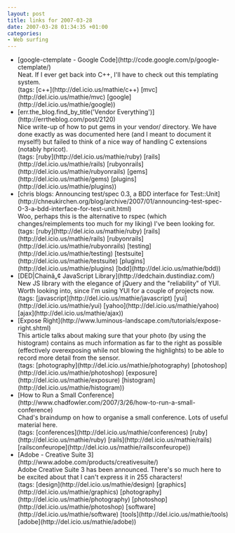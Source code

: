 ```yaml
---
layout: post
title: links for 2007-03-28
date: 2007-03-28 01:34:35 +01:00
categories:
- Web surfing
---
```

<ul class="delicious">
	<li>
		<div class="delicious-link">[google-ctemplate - Google Code](http://code.google.com/p/google-ctemplate/)</div>
		<div class="delicious-extended">Neat.  If I ever get back into C++, I'll have to check out this templating system.</div>
		<div class="delicious-tags">(tags: [c++](http://del.icio.us/mathie/c++) [mvc](http://del.icio.us/mathie/mvc) [google](http://del.icio.us/mathie/google))</div>
	</li>
	<li>
		<div class="delicious-link">[err.the_blog.find_by_title('Vendor Everything')](http://errtheblog.com/post/2120)</div>
		<div class="delicious-extended">Nice write-up of how to put gems in your vendor/ directory.  We have done exactly as was documented here (and I meant to document it myself!) but failed to think of a nice way of handling C extensions (notably hpricot).</div>
		<div class="delicious-tags">(tags: [ruby](http://del.icio.us/mathie/ruby) [rails](http://del.icio.us/mathie/rails) [rubyonrails](http://del.icio.us/mathie/rubyonrails) [gems](http://del.icio.us/mathie/gems) [plugins](http://del.icio.us/mathie/plugins))</div>
	</li>
	<li>
		<div class="delicious-link">[chris blogs: Announcing test/spec 0.3, a BDD interface for Test::Unit](http://chneukirchen.org/blog/archive/2007/01/announcing-test-spec-0-3-a-bdd-interface-for-test-unit.html)</div>
		<div class="delicious-extended">Woo, perhaps this is the alternative to rspec (which changes/reimplements too much for my liking) I've been looking for.</div>
		<div class="delicious-tags">(tags: [ruby](http://del.icio.us/mathie/ruby) [rails](http://del.icio.us/mathie/rails) [rubyonrails](http://del.icio.us/mathie/rubyonrails) [testing](http://del.icio.us/mathie/testing) [testsuite](http://del.icio.us/mathie/testsuite) [plugins](http://del.icio.us/mathie/plugins) [bdd](http://del.icio.us/mathie/bdd))</div>
	</li>
	<li>
		<div class="delicious-link">[DED|Chainâ„¢ JavaScript Library](http://dedchain.dustindiaz.com/)</div>
		<div class="delicious-extended">New JS library with the elegance of jQuery and the "reliability" of YUI.  Worth looking into, since I'm using YUI for a couple of projects now.</div>
		<div class="delicious-tags">(tags: [javascript](http://del.icio.us/mathie/javascript) [yui](http://del.icio.us/mathie/yui) [yahoo](http://del.icio.us/mathie/yahoo) [ajax](http://del.icio.us/mathie/ajax))</div>
	</li>
	<li>
		<div class="delicious-link">[Expose Right](http://www.luminous-landscape.com/tutorials/expose-right.shtml)</div>
		<div class="delicious-extended">This article talks about making sure that your photo (by using the histogram) contains as much information as far to the right as possible (effectively overexposing while not blowing the highlights) to be able to record more detail from the sensor.</div>
		<div class="delicious-tags">(tags: [photography](http://del.icio.us/mathie/photography) [photoshop](http://del.icio.us/mathie/photoshop) [exposure](http://del.icio.us/mathie/exposure) [histogram](http://del.icio.us/mathie/histogram))</div>
	</li>
	<li>
		<div class="delicious-link">[How to Run a Small Conference](http://www.chadfowler.com/2007/3/26/how-to-run-a-small-conference)</div>
		<div class="delicious-extended">Chad's braindump on how to organise a small conference.  Lots of useful material here.</div>
		<div class="delicious-tags">(tags: [conferences](http://del.icio.us/mathie/conferences) [ruby](http://del.icio.us/mathie/ruby) [rails](http://del.icio.us/mathie/rails) [railsconfeurope](http://del.icio.us/mathie/railsconfeurope))</div>
	</li>
	<li>
		<div class="delicious-link">[Adobe - Creative Suite 3](http://www.adobe.com/products/creativesuite/)</div>
		<div class="delicious-extended">Adobe Creative Suite 3 has been announced.  There's so much here to be excited about that I can't express it in 255 characters!</div>
		<div class="delicious-tags">(tags: [design](http://del.icio.us/mathie/design) [graphics](http://del.icio.us/mathie/graphics) [photography](http://del.icio.us/mathie/photography) [photoshop](http://del.icio.us/mathie/photoshop) [software](http://del.icio.us/mathie/software) [tools](http://del.icio.us/mathie/tools) [adobe](http://del.icio.us/mathie/adobe))</div>
	</li>
</ul>
